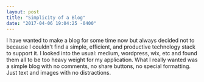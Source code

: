 ```yaml
---
layout: post
title: "Simplicity of a Blog"
date: "2017-04-06 19:04:25 -0400"
---
```


I have wanted to make a blog for some time now but always decided not to because I couldn't
find a simple, efficient, and productive technology stack to support it. I looked into the 
usual: medium, wordpress, wix, etc and found them all to be too heavy weight for my application.
What I really wanted was a simple blog with no comments, no share buttons, no special formatting.
Just text and images with no distractions.


